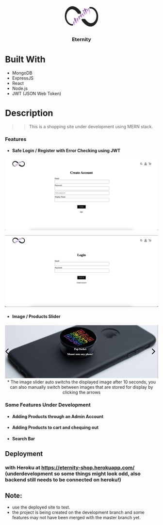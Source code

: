 <!-- PROJECT LOGO -->
<br />

<p align="center">
  <a href="https://github.com/divyam-p/Eternity">
    <img src="readme_imgs/pic1.png" alt="Logo" width="120" height="80">
  </a>
  <h3 align="center">Eternity</h3>
</p>

# Built With 
* MongoDB 
* ExpressJS 
* React 
* Node.js 
* JWT (JSON Web Token) 

# Description
>> This is a shopping site under development using MERN stack. 

### Features

- #### Safe Login / Register with Error Checking using JWT

<p align="center">
    <img src="readme_imgs/pic2.png" alt="Image">

<br/> 
<p align="center">
    <img src="readme_imgs/pic3.png" alt="Image">

<br/> 

- #### Image / Products Slider 

<p align="center">
    <img src="readme_imgs/pic4.png" alt="Image">

<br/>
* The image slider auto switchs the displayed image after 10 seconds, you can also manually switch between images that are stored for display by clicking the arrows

### Some Features Under Development 
- #### Adding Products through an Admin Account 
- #### Adding Products to cart and chequing out 
- #### Search Bar 

## Deployment 

### with Heroku at https://eternity-shop.herokuapp.com/ (underdevelopment so some things might look odd, also backend still needs to be connected on heroku!) 

## Note: 
* use the deployed site to test. 
* the project is being created on the development branch and some features may not have been merged with the master branch yet. 
